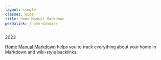 ```yaml
---
layout: single
classes: wide
title: Home Manual Markdown
permalink: /home-manual/
---
```

2023

[Home Manual Markdown](https://github.com/CLSherrod/home-manual-markdown) helps you to track everything about your home in Markdown and wiki-style backlinks.
